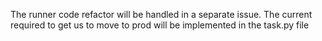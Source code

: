 The runner code refactor will be handled in a separate issue.
The current required to get us to move to prod will be implemented in the task.py file
